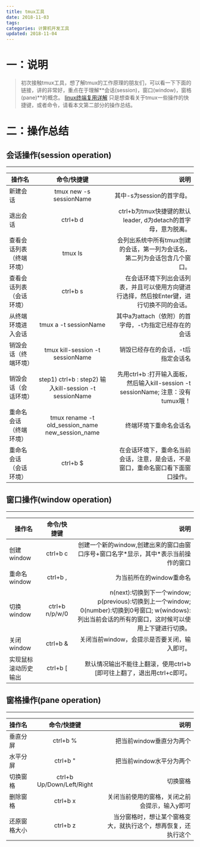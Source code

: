 ```yaml
---
title: tmux工具
date: 2018-11-03
tags:
categories: 计算机开发工具
updated: 2018-11-04
---
```

# 一：说明
> 初次接触tmux工具，想了解tmux的工作原理的朋友们，可以看一下下面的链接，讲的非常好，重点在于理解**会话(session)，窗口(window)，窗格(pane)**的概念。
> [linux终端复用详解](https://www.cnblogs.com/wangqiguo/p/8905081.html#_labelTop)
> 只是想查看关于tmux一些操作的快捷键，或者命令，请看本文第二部分的操作总结。
<!-- more --> 
# 二：操作总结

会话操作(session operation)
----
------
| 操作名                   | 命令/快捷键                                             | 说明                                                                                      |
| -------------            | :-------------:                                         | -----:                                                                                    |
| 新建会话                 | tmux new -s sessionName                                 | 其中-s为session的首字母。                                                                 |
| 退出会话                 | ctrl+b d                                                | ctrl+b为tmux快捷键的默认leader, d为detach的首字母，意为脱离。                             |
| 查看会话列表（终端环境） | tmux ls                                                 | 会列出系统中所有tmux创建的会话，第一列为会话名，第二列为会话包含几个窗口。                |
| 查看会话列表（会话环境） | ctrl+b s                                                | 在会话环境下列出会话列表，并且可以使用方向键进行选择，然后按Enter键，进行切换不同的会话。 |
| 从终端环境进入会话       | tmux a -t sessionName                                   | 其中a为attach（依附）的首字母，-t为指定已经存在的会话                                     |
| 销毁会话（终端环境）     | tmux kill-session -t sessionName                        | 销毁已经存在的会话，-t后指定会话名                                                        |
| 销毁会话（会话环境）     | step1) ctrl+b :  step2) 输入kill-session -t sessionName | 先用ctrl+b :打开输入面板，然后输入kill-session -t sessionName; 注意：没有tumux哦！        |
| 重命名会话（终端环境）   | tmux rename -t old_session_name new_session_name        | 终端环境下重命名会话名                                                                    |
| 重命名会话（会话环境）   | ctrl+b $                                                | 在会话环境下，重命名当前会话，注意，是会话，不是窗口，重命名窗口看下面窗口操作。          |
 
 窗口操作(window operation)
 ----
 ------
 | 操作名               | 命令/快捷键     | 说明                                                                                                                                                     |
 | -------------        | :-------------: | -----:                                                                                                                                                   |
 | 创建window           | ctrl+b c        | 创建一个新的window,创建出来的窗口由窗口序号+窗口名字*显示，其中\*表示当前操作的窗口                                                                      |
 | 重命名window         | ctrl+b ,        | 为当前所在的window重命名                                                                                                                                 |
 | 切换window           | ctrl+b n/p/w/0  | n(next):切换到下一个window; p(previous):切换到上一个window; 0(number):切换到0号窗口; w(windows):列出当前会话的所有的窗口，这时候可以使用上下键进行切换。 |
 | 关闭window           | ctrl+b &        | 关闭当前window，会提示是否要关闭，输入即可。                                                                                                             |
 | 实现鼠标滚动历史输出 | ctrl+b [        | 默认情况输出不能往上翻滚，使用ctrl+b [即可往上翻了，退出用ctrl+c即可。                                                                                   | 
 
 窗格操作(pane operation)
 ----
 ------
 | 操作名        | 命令/快捷键               | 说明                                          |
 | ------------- | :-------------:           | -----:                                        |
 | 垂直分屏      | ctrl+b %                  | 把当前window垂直分为两个                      |
 | 水平分屏      | ctrl+b "                  | 把当前window水平分为两个                      |
 | 切换窗格      | ctrl+b Up/Down/Left/Right | 切换窗格                                      |
 | 删除窗格      | ctrl+b x                  | 关闭当前使用的窗格，关闭之前会提示，输入y即可 |
 | 还原窗格大小      | ctrl+b z                  | 当分窗格时，想让某个窗格变大，就执行这个，想再恢复，还执行这个 |
